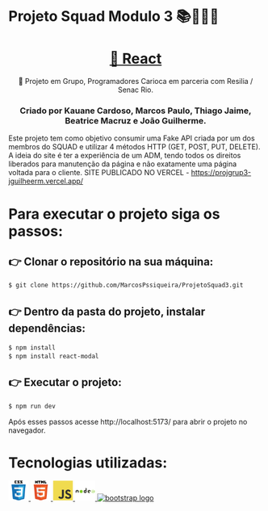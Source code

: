 # Projeto Squad Modulo 3 📚👩🏽‍💻

<h1 align="center">
    <a href="https://pt-br.reactjs.org/">🔗 React</a>
</h1>
<p align="center">🚀 Projeto em Grupo, Programadores Carioca em parceria com Resilia / Senac Rio. </p>
<h3 align="center">Criado por Kauane Cardoso, Marcos Paulo, Thiago Jaime, Beatrice Macruz e João Guilherme. </h3>


Este projeto tem como objetivo consumir uma Fake API criada por um dos membros do SQUAD e utilizar 4 métodos HTTP (GET, POST, PUT, DELETE). A ideia do site é ter a experiência de um ADM, tendo todos os direitos liberados para manutenção da página e não exatamente uma página voltada para o cliente. SITE PUBLICADO NO VERCEL - https://projgrup3-jguilheerm.vercel.app/


# Para executar o projeto siga os passos:


## 👉  Clonar o repositório na sua máquina:

```sh
$ git clone https://github.com/MarcosPssiqueira/ProjetoSquad3.git
```
## 👉 Dentro da pasta do projeto, instalar dependências:

```sh
$ npm install
$ npm install react-modal
```
## 👉 Executar o projeto:

```sh
$ npm run dev
```

Após esses passos acesse http://localhost:5173/ para abrir o projeto no navegador.

# Tecnologias utilizadas: 
<p align="left"> <a href="https://www.w3schools.com/css/" target="_blank" rel="noreferrer"> <img src="https://raw.githubusercontent.com/devicons/devicon/master/icons/css3/css3-original-wordmark.svg" alt="css3" width="40" height="40"/> </a> <a href="https://www.w3.org/html/" target="_blank" rel="noreferrer"> <img src="https://raw.githubusercontent.com/devicons/devicon/master/icons/html5/html5-original-wordmark.svg" alt="html5" width="40" height="40"/> </a> <a href="https://developer.mozilla.org/en-US/docs/Web/JavaScript" target="_blank" rel="noreferrer"> <img src="https://raw.githubusercontent.com/devicons/devicon/master/icons/javascript/javascript-original.svg" alt="javascript" width="40" height="40"/> </a> <a href="https://nodejs.org" target="_blank" rel="noreferrer"> <img src="https://raw.githubusercontent.com/devicons/devicon/master/icons/nodejs/nodejs-original-wordmark.svg" alt="nodejs" width="40" height="40"/> 
  <img src="https://cdn.jsdelivr.net/gh/devicons/devicon/icons/bootstrap/bootstrap-original.svg" height="40" width="52" alt="bootstrap logo"  />
 
